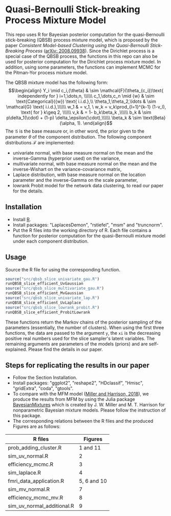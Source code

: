 # Quasi-Bernoulli Stick-breaking Process Mixture Model

This repo uses R for Bayesian posterior computation for the quasi-Bernoulli stick-breaking (QBSB) process mixture model, which is proposed by the paper *Consistent Model-based Clustering using the Quasi-Bernoulli Stick-Breaking Process* ([arXiv: 2008.09938](https://arxiv.org/abs/2008.09938)). Since the Dirichlet process is a special case of the QBSB process, the functions in this repo can also be used for posterior computation for the Dirichlet process mixture model. In addition, using some parameters, the functions can implement MCMC for the Pitman-Yor process mixture model.

The QBSB mixture model has the following form:
$$\begin{align}
     Y_i \mid c_i,{\theta} & \sim \mathcal{F}(\theta_{c_i})\text{ independently for } 			i=1,\dots,n, \\\\\\
     c_1,\dots,c_n \mid {w} & \sim \text{Categorical}({w}) \text{ i.i.d.},\\
	 \theta_1,\theta_2,\ldots & \sim \mathcal{G} \text{ i.i.d.},\\\\\\
      w_1 & = v_1, \ w_k = v_k\prod_{l=1}^{k-1} (1-v_l), \text{ for } k\geq 2, \\\\\\
      v_k & = 1- b_k\beta_k ,\\\\\\
      b_k & \sim p\delta_1(\cdot) + (1-p) \delta_\epsilon(\cdot),\\\\\\
      \beta_k & \sim  \text{Beta}(\alpha, 1).
\end{align}$$
The $\mathcal{G}$ is the base measure or, in other word, the prior given to the parameter $\theta$ of the component distribution. The following component distributions $\mathcal{F}$ are implemented:

- univariate normal, with base measure normal on the mean and the inverse-Gamma (hyperprior used) on the variance,
- multivariate normal, with base measure normal on the mean and the inverse-Wishart on the variance-covariance matrix,
- Laplace distribution, with base measure normal on the location parameter and the inverse-Gamma on the scale parameter,
- lowrank Probit model for the network data clustering, to read our paper for the details.



## Installation

- Install [R](https://www.r-project.org/).
- Install packages: "LaplacesDemon", "rstiefel", "msm" and "truncnorm".
- Put the R files into the working directory of R. Each file contains a function for posterior computation for the quasi-Bernoulli mixture model under each component distribution.



## Usage

Source the R file for using the corresponding function.

```R
source("src/qbsb_slice_univariate_gau.R")
runQBSB_slice_efficient_UvGaussian
source("src/qbsb_slice_multivariate_gau.R")
runQBSB_slice_efficient_MvGaussian
source("src/qbsb_slice_univariate_lap.R")
runQBSB_slice_efficient_UvLaplace
source("src/qbsb_slice_lowrank_probit.R")
runQBSB_slice_efficient_ProbitLowrank
```

These functions return the Markov chains of the posterior sampling of the parameters (essentially, the number of clusters). When using the first three functions, the data are passed to the argument `y`, the `xi` is the decreasing positive real numbers used for the slice sampler's latent variables. The remaining arguments are parameters of the models (priors) and are self-explained. Please find the details in our paper.



## Steps for replicating the results in our paper

- Follow the Section Installation.
- Install packages: "ggplot2", "reshape2", "HDclassif", "Hmisc", "gridExtra", "coda", "gtools".
- To compare with the MFM model ([Miller and Harrison, 2018](https://www.tandfonline.com/doi/full/10.1080/01621459.2016.1255636?casa_token=tlesuHLlGLcAAAAA%3AO1CempPvL1drsvhYidJuQDFn2QCpL4aJFkhAyS7iCseMCXE7mhF-IeQVOQoCVt23wsKOCXVhobT2PRE)), we produce the results from MFM by using the Julia package [BayesianMixtures](https://github.com/jwmi/BayesianMixtures.jl) which is created by J. W. Miller and M. T. Harrison for nonparametric Bayesian mixture models. Please follow the instruction of this package.
- The corresponding relations between the R files and the produced Figures are as follows:

| R files                    | Figures     |
| -------------------------- | ----------- |
| prob_adding_cluster.R      | 1 and 11    |
| sim_uv_normal.R            | 2           |
| efficiency_mcmc.R          | 3           |
| sim_laplace.R              | 4           |
| fmri_data_application.R    | 5, 6 and 10 |
| sim_mv_normal.R            | 7           |
| efficiency_mcmc_mv.R       | 8           |
| sim_uv_normal_additional.R | 9           |

